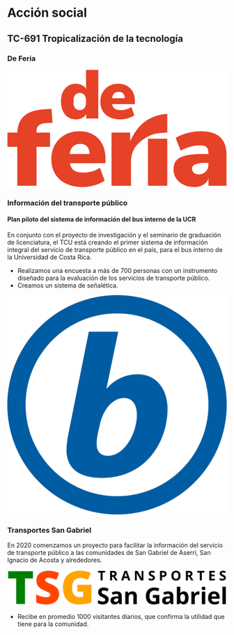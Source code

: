 # Acción social

## TC-691 Tropicalización de la tecnología

### De Feria

![Logo DeFeria](assets/img/deferia_rojo.png)

### Información del transporte público

#### Plan piloto del sistema de información del bus interno de la UCR

En conjunto con el proyecto de investigación y el seminario de graduación de licenciatura, el TCU está creando el primer sistema de información integral del servicio de transporte público en el país, para el bus interno de la Universidad de Costa Rica.

- Realizamos una encuesta a más de 700 personas con un instrumento diseñado para la evaluación de los servicios de transporte público.
- Creamos un sistema de señalética.

![Logo bUCR](assets/img/b_azul.png)

### Transportes San Gabriel

En 2020 comenzamos un proyecto para facilitar la información del servicio de transporte público a las comunidades de San Gabriel de Aserrí, San Ignacio de Acosta y alrededores.

![Logo TSG](assets/img/tsg_negro.png)

- Recibe en promedio 1000 visitantes diarios, que confirma la utilidad que tiene para la comunidad.